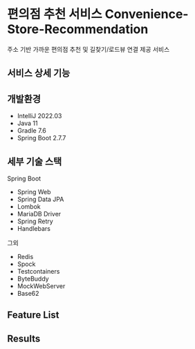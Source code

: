 # 편의점 추천 서비스 Convenience-Store-Recommendation
주소 기반 가까운 편의점 추천 및 길찾기/로드뷰 연결 제공 서비스

## 서비스 상세 기능 

## 개발환경

* IntelliJ 2022.03
* Java 11
* Gradle 7.6
* Spring Boot 2.7.7

## 세부 기술 스택

Spring Boot

* Spring Web
* Spring Data JPA
* Lombok
* MariaDB Driver
* Spring Retry
* Handlebars

그외 

* Redis
* Spock
* Testcontainers
* ByteBuddy
* MockWebServer
* Base62

## Feature List

## Results
